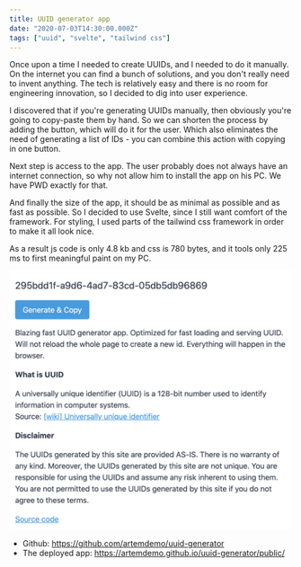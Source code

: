 ```yaml
---
title: UUID generator app
date: "2020-07-03T14:30:00.000Z"
tags: ["uuid", "svelte", "tailwind css"]
---
```


Once upon a time I needed to create UUIDs, and I needed to do it manually.
On the internet you can find a bunch of solutions, and you don't really need to invent anything.
The tech is relatively easy and there is no room for engineering innovation, so I decided to dig into user experience.

I discovered that if you're generating UUIDs manually, then obviously you're going to copy-paste them by hand.
So we can shorten the process by adding the button, which will do it for the user.
Which also eliminates the need of generating a list of IDs - you can combine this action with copying in one button.

Next step is access to the app. The user probably does not always have an internet connection,
so why not allow him to install the app on his PC. We have PWD exactly for that.

And finally the size of the app, it should be as minimal as possible and as fast as possible.
So I decided to use Svelte, since I still want comfort of the framework.
For styling, I used parts of the tailwind css framework in order to make it all look nice.

As a result js code is only 4.8 kb and css is 780 bytes, and it tools only 225 ms to first meaningful paint on my PC.

![UUID generator app](uuid-generator-app.png)

* Github: https://github.com/artemdemo/uuid-generator
* The deployed app: https://artemdemo.github.io/uuid-generator/public/
